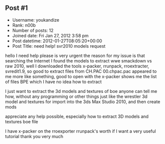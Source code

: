 ## Post #1
- Username: youkandize
- Rank: n00b
- Number of posts: 12
- Joined date: Fri Jan 27, 2012 3:58 pm
- Post datetime: 2012-01-27T08:05:20+00:00
- Post Title: need help! svr2010 models request

hello I need help please is very urgent
 the reason for my issue is that searching the Internet I found the models to extract wwe smackdown vs raw 2010, well I downloaded the tools x-packer, rrunpack, rroextracter, svredit1.9, so good to extract files from CH.PAC 00.chpac.pac appeared to me more like something, good to open with the x-packer shows me the list of files BPE which I have no idea how to extract

 I just want to extract the 3d models and textures of boe anyone can tell me how, without any programming or other things just like the wrestler 3d model and textures for import into the 3ds Max Studio 2010, and then create mods

 appreciate any help possible, especially how to extract 3D models and textures boe file

 I have x-packer on the rroexporter rrunpack's worth if I want a very useful tutorial thank you very much
